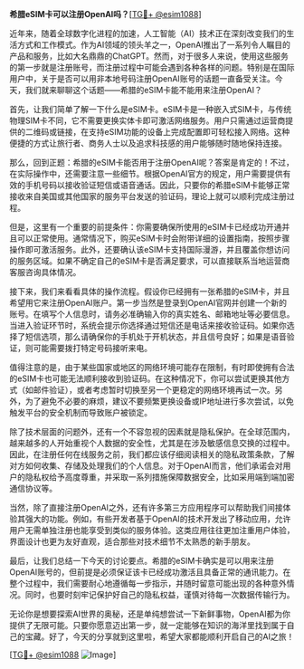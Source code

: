**希腊eSIM卡可以注册OpenAI吗？**[[TG💪+ @esim1088](https://t.me/s/esim1088)]

近年来，随着全球数字化进程的加速，人工智能（AI）技术正在深刻改变我们的生活方式和工作模式。作为AI领域的领头羊之一，OpenAI推出了一系列令人瞩目的产品和服务，比如大名鼎鼎的ChatGPT。然而，对于很多人来说，使用这些服务的第一步就是注册账号，而注册过程中可能会遇到各种各样的问题。特别是在国际用户中，关于是否可以用非本地号码注册OpenAI账号的话题一直备受关注。今天，我们就来聊聊这个话题——希腊的eSIM卡能不能用来注册OpenAI？

首先，让我们简单了解一下什么是eSIM卡。eSIM卡是一种嵌入式SIM卡，与传统物理SIM卡不同，它不需要更换实体卡即可激活网络服务。用户只需通过运营商提供的二维码或链接，在支持eSIM功能的设备上完成配置即可轻松接入网络。这种便捷的方式让旅行者、商务人士以及追求科技感的用户能够随时随地保持连接。

那么，回到正题：希腊的eSIM卡能否用于注册OpenAI呢？答案是肯定的！不过，在实际操作中，还需要注意一些细节。根据OpenAI官方的规定，用户需要提供有效的手机号码以接收验证短信或语音通话。因此，只要你的希腊eSIM卡能够正常接收来自美国或其他国家的服务平台发送的验证码，理论上就可以顺利完成注册过程。

但是，这里有一个重要的前提条件：你需要确保所使用的eSIM卡已经成功开通并且可以正常使用。通常情况下，购买eSIM卡时会附带详细的设置指南，按照步骤操作即可激活服务。此外，还要确认该eSIM卡支持国际漫游，并且覆盖你想访问的服务区域。如果不确定自己的eSIM卡是否满足要求，可以直接联系当地运营商客服咨询具体情况。

接下来，我们来看看具体的操作流程。假设你已经拥有一张希腊的eSIM卡，并且希望用它来注册OpenAI账户。第一步当然是登录到OpenAI官网并创建一个新的账号。在填写个人信息时，请务必准确输入你的真实姓名、邮箱地址等必要信息。当进入验证环节时，系统会提示你选择通过短信还是电话来接收验证码。如果你选择了短信选项，那么请确保你的手机处于开机状态，并且信号良好；如果是语音验证，则可能需要拨打特定号码接听来电。

值得注意的是，由于某些国家或地区的网络环境可能存在限制，有时即使拥有合法的eSIM卡也可能无法顺利接收到验证码。在这种情况下，你可以尝试更换其他方式（如邮件验证），或者考虑暂时切换至另一个更稳定的网络环境再试一次。另外，为了避免不必要的麻烦，建议不要频繁更换设备或IP地址进行多次尝试，以免触发平台的安全机制而导致账户被锁定。

除了技术层面的问题外，还有一个不容忽视的因素就是隐私保护。在全球范围内，越来越多的人开始重视个人数据的安全性，尤其是在涉及敏感信息交换的过程中。因此，在注册任何在线服务之前，我们都应该仔细阅读相关的隐私政策条款，了解对方如何收集、存储及处理我们的个人信息。对于OpenAI而言，他们承诺会对用户的隐私权给予高度尊重，并采取一系列措施保障数据安全，比如采用端到端加密通信协议等。

当然，除了直接注册OpenAI之外，还有许多第三方应用程序可以帮助我们间接体验其强大的功能。例如，有些开发者基于OpenAI的技术开发出了移动应用，允许用户无需单独注册也能享受到类似的服务体验。这类应用往往更加注重用户体验，界面设计也更为友好直观，适合那些对技术细节不太熟悉的新手朋友。

最后，让我们总结一下今天的讨论要点。希腊的eSIM卡确实是可以用来注册OpenAI账号的，但前提是必须保证该卡已经成功激活且具备正常的通讯能力。在整个过程中，我们需要耐心地遵循每一步指示，并随时留意可能出现的各种意外情况。同时，也要时刻牢记保护好自己的隐私权益，谨慎对待每一次数据传输行为。

无论你是想要探索AI世界的奥秘，还是单纯想尝试一下新鲜事物，OpenAI都为你提供了无限可能。只要你愿意迈出第一步，就一定能够在知识的海洋里找到属于自己的宝藏。好了，今天的分享就到这里啦，希望大家都能顺利开启自己的AI之旅！

[[TG💪+ @esim1088](https://t.me/s/esim1088) ![Image](https://i.postimg.cc/4NQfJmqS/Snipaste-2025-05-13-00-14-12.png)]